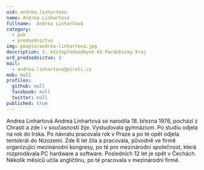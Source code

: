 ```yaml
---
uid: andrea.linhartova
name: Andrea Linhartová 
fullname:  Andrea Linhartová
category:
  - pak
  - predsednictvo
img: people/andrea-linhartova.jpg
description: 3. místopředsedkyně KS Pardubický kraj
ord_predsednictvo: 3
mail:
  - andrea.linhartova@pirati.cz
mob: null
profiles:
  github: null
  facebook: null
  twitter: null
published: true
---
```

Andrea Linhartová Andrea Linhartová se narodila 18. března 1976, 
pochází z Chrasti a zde i v současnosti žije. Vystudovala gymnázium. 
Po studiu odjela na rok do Irska. Po návratu pracovala rok v Praze 
a po té opět odjela tentokrát do Nizozemí. Zde 6 let žila a pracovala, 
původně ve firmě organizující mezinárodní kongresy, po té pro 
mezinárodní společnost, která rozprodávala PC hardware a software. 
Posledních 12 let je opět v Čechách. Několik měsíců učila angličtinu, 
po té pracovala v mezinárodní firmě.
